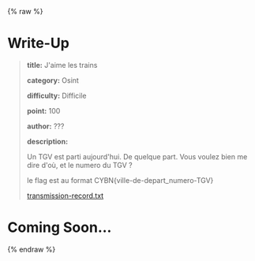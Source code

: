 
{% raw %}
# Write-Up
> **title:** J'aime les trains
>
> **category:** Osint
>
> **difficulty:** Difficile
>
> **point:** 100
>
> **author:** ???
>
> **description:**
>
> Un TGV est parti aujourd'hui. De quelque part. Vous voulez bien me dire d'où, et le numero du TGV ?
>
> le flag est au format CYBN{ville-de-depart_numero-TGV}
>
> [transmission-record.txt](/files/369ff4ca38c83a5e751595666379e9da/transmission-record.txt)


# Coming Soon...

{% endraw %}
